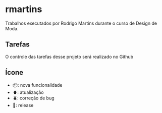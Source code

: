 # rmartins
Trabalhos executados por Rodrigo Martins durante o curso de Design de Moda.

## Tarefas
O controle das tarefas desse projeto será realizado no Github

## Ícone
- 📦: nova funcionalidade
- ⬆️: atualização
- 🪲: correção de bug
- 🏁: release
